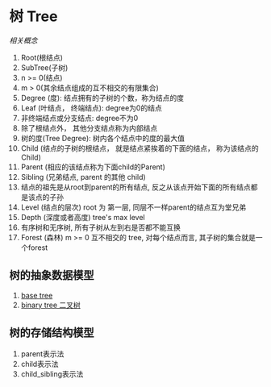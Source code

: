 # 树 Tree
*相关概念*

1. Root(根结点)
1. SubTree(子树)
1. n >= 0(结点)
1. m > 0(其余结点组成的互不相交的有限集合)
1. Degree (度): 结点拥有的子树的个数，称为结点的度
1. Leaf (叶结点， 终端结点): degree为0的结点
1. 非终端结点或分支结点: degree不为0
1. 除了根结点外， 其他分支结点称为内部结点
1. 树的度(Tree Degree): 树内各个结点中的度的最大值
1. Child (结点的子树的根结点， 就是结点紧挨着的下面的结点， 称为该结点的Child)
1. Parent (相应的该结点称为下面child的Parent)
1. Sibling (兄弟结点, parent 的其他 child)
1. 结点的祖先是从root到parent的所有结点, 反之从该点开始下面的所有结点都是该点的子孙
1. Level (结点的层次) root 为 第一层, 同层不一样parent的结点互为堂兄弟
1. Depth (深度或者高度) tree's max level
1. 有序树和无序树, 所有子树从左到右是否都不能互换
1. Forest (森林) m >= 0 互不相交的 tree, 对每个结点而言, 其子树的集合就是一个forest

## 树的抽象数据模型
1. [base tree](https://github.com/sunhuachuang/algorithm-data-structure/blob/master/data-structure/tree/base.py)
2. [binary tree 二叉树](https://github.com/sunhuachuang/algorithm-data-structure/blob/master/data-structure/tree/binary.py)

## 树的存储结构模型
1. parent表示法
2. child表示法
3. child_sibling表示法
